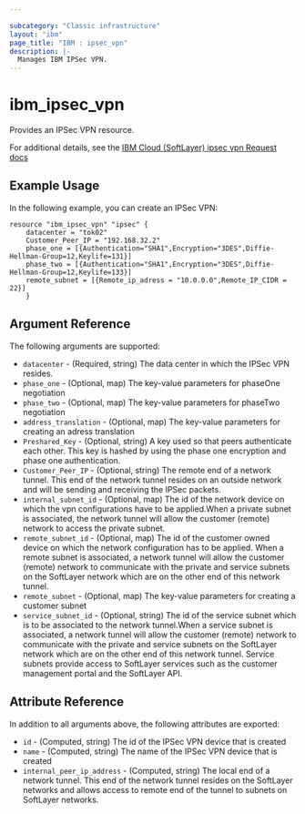 ```yaml
---

subcategory: "Classic infrastructure"
layout: "ibm"
page_title: "IBM : ipsec_vpn"
description: |-
  Manages IBM IPSec VPN.
---
```


# ibm\_ipsec_vpn

Provides an IPSec VPN resource.

For additional details, see the [IBM Cloud (SoftLayer) ipsec vpn Request docs](https://softlayer.github.io/reference/datatypes/SoftLayer_Container_Product_Order_Network_Tunnel_Ipsec/)

## Example Usage

In the following example, you can create an IPSec VPN:

```hcl
resource "ibm_ipsec_vpn" "ipsec" {
	datacenter = "tok02"
	Customer_Peer_IP = "192.168.32.2"
	phase_one = [{Authentication="SHA1",Encryption="3DES",Diffie-Hellman-Group=12,Keylife=131}]
	phase_two = [{Authentication="SHA1",Encryption="3DES",Diffie-Hellman-Group=12,Keylife=133}]
	remote_subnet = [{Remote_ip_adress = "10.0.0.0",Remote_IP_CIDR = 22}]
	}
```


## Argument Reference

The following arguments are supported:

* `datacenter` - (Required, string) The data center in which the IPSec VPN resides.
* `phase_one` - (Optional, map) The key-value parameters for phaseOne negotiation 
* `phase_two` - (Optional, map) The key-value parameters for phaseTwo negotiation
* `address_translation` - (Optional, map) The key-value parameters for creating an adress translation
* `Preshared_Key` - (Optional, string) A key used so that peers authenticate each other.  This key is hashed by using the phase one encryption and phase one authentication.
* `Customer_Peer_IP` - (Optional, string) The remote end of a network tunnel. This end of the network tunnel resides on an outside network and will be sending and receiving the IPSec packets.
* `internal_subnet_id` - (Optional, map) The id of the network device on which the vpn configurations have to be applied.When a private subnet is associated, the network tunnel will allow the customer (remote) network to access the private subnet.
* `remote_subnet_id` - (Optional, map) The id of the customer owned device on which the network configuration has to be applied. When a remote subnet is associated, a network tunnel will allow the customer (remote) network to communicate with the private and service subnets on the SoftLayer network which are on the other end of this network tunnel.
* `remote_subnet` - (Optional, map) The key-value parameters for creating a customer subnet
* `service_subnet_id` - (Optional, string) The id of the service subnet which is to be associated to the network tunnel.When a service subnet is associated, a network tunnel will allow the customer (remote) network to communicate with the private and service subnets on the SoftLayer network which are on the other end of this network tunnel.  Service subnets provide access to SoftLayer services such as the customer management portal and the SoftLayer API.

## Attribute Reference

In addition to all arguments above, the following attributes are exported:

* `id` - (Computed, string) The id of the IPSec VPN device that is created
* `name` - (Computed, string) The name of the IPSec VPN device that is created
* `internal_peer_ip_address` - (Computed, string) The local  end of a network tunnel. This end of the network tunnel resides on the SoftLayer networks and allows access to remote end of the tunnel to subnets on SoftLayer networks.




